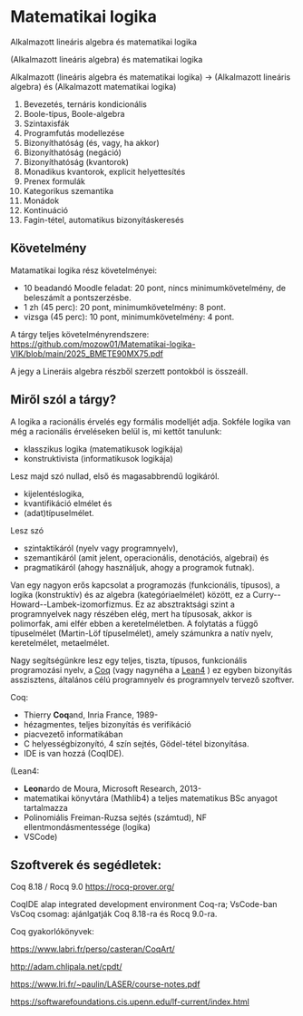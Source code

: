 #  Matematikai logika
Alkalmazott lineáris algebra és matematikai logika

(Alkalmazott lineáris algebra) és matematikai logika

Alkalmazott (lineáris algebra és matematikai logika) -> (Alkalmazott lineáris algebra) és (Alkalmazott matematikai logika)

1. Bevezetés, ternáris kondicionális
2. Boole-típus, Boole-algebra
3. Szintaxisfák
4. Programfutás modellezése
5. Bizonyíthatóság (és, vagy, ha akkor)
6. Bizonyíthatóság (negáció)
7. Bizonyíthatóság (kvantorok)
8. Monadikus kvantorok, explicit helyettesítés
9. Prenex formulák
10. Kategorikus szemantika
11. Monádok
12. Kontinuáció
13. Fagin-tétel, automatikus bizonyításkeresés

## Követelmény

Matamatikai logika rész követelményei:

* 10 beadandó Moodle feladat: 20 pont, nincs minimumkövetelmény, de beleszámít a pontszerzésbe.
* 1 zh (45 perc): 20 pont, minimumkövetelmény: 8 pont. 
* vizsga (45 perc): 10 pont, minimumkövetelmény: 4 pont.

A tárgy teljes követelményrendszere: https://github.com/mozow01/Matematikai-logika-VIK/blob/main/2025_BMETE90MX75.pdf

A jegy a Lineráis algebra részből szerzett pontokból is összeáll.

## Miről szól a tárgy?

A logika a racionális érvelés egy formális modelljét adja. Sokféle logika van még a racionális érveléseken belül is, mi kettőt tanulunk:

* klasszikus logika (matematikusok logikája)
* konstruktivista (informatikusok logikája)

Lesz majd szó nullad, első és magasabbrendű logikáról. 

* kijelentéslogika,
* kvantifikáció elmélet és
* (adat)típuselmélet.

Lesz szó 

* szintaktikáról (nyelv vagy programnyelv),
* szemantikáról (amit jelent, operacionális, denotációs, algebrai) és
* pragmatikáról (ahogy használjuk, ahogy a programok futnak).

Van egy nagyon erős kapcsolat a programozás (funkcionális, típusos), a logika (konstruktív) és az algebra (kategóriaelmélet) között, ez a Curry--Howard--Lambek-izomorfizmus. Ez az absztraktsági szint a programnyelvek nagy részében elég, mert ha típusosak, akkor is polimorfak, ami elfér ebben a keretelméletben. A folytatás a függő típuselmélet (Martin-Löf típuselmélet), amely számunkra a natív nyelv, keretelmélet, metaelmélet.

Nagy segítségünkre lesz egy teljes, tiszta, típusos, funkcionális programozási nyelv, a [Coq](https://coq.inria.fr/) (vagy nagynéha a [Lean4](https://leanprover.github.io/theorem_proving_in_lean4/) ) ez egyben bizonyítás asszisztens, általános célú programnyelv és programnyelv tervező szoftver.  

Coq:

* Thierry **Coq**and, Inria France, 1989-
* hézagmentes, teljes bizonyítás és verifikáció
* piacvezető informatikában
* C helyességbizonyító, 4 szín sejtés, Gödel-tétel bizonyítása.
* IDE is van hozzá (CoqIDE).

(Lean4:

* **Leon**ardo de Moura, Microsoft Research, 2013-
* matematikai könyvtára (Mathlib4) a teljes matematikus BSc anyagot tartalmazza
* Polinomiális Freiman-Ruzsa sejtés (számtud), NF ellentmondásmentessége (logika)
* VSCode)

## Szoftverek és segédletek:

Coq 8.18 / Rocq 9.0 https://rocq-prover.org/ 

CoqIDE alap integrated development environment Coq-ra; VsCode-ban VsCoq csomag: ajánlgatják Coq 8.18-ra és Rocq 9.0-ra.

Coq gyakorlókönyvek:

https://www.labri.fr/perso/casteran/CoqArt/

http://adam.chlipala.net/cpdt/

https://www.lri.fr/~paulin/LASER/course-notes.pdf

https://softwarefoundations.cis.upenn.edu/lf-current/index.html
